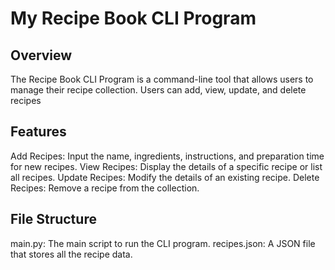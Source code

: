 # My Recipe Book CLI Program

## Overview

The Recipe Book CLI Program is a command-line tool that allows users to manage their recipe collection. Users can add, view, update, and delete recipes

## Features

Add Recipes: Input the name, ingredients, instructions, and preparation time for new recipes.
View Recipes: Display the details of a specific recipe or list all recipes.
Update Recipes: Modify the details of an existing recipe.
Delete Recipes: Remove a recipe from the collection.

## File Structure

main.py: The main script to run the CLI program.
recipes.json: A JSON file that stores all the recipe data.
